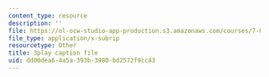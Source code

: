```yaml
---
content_type: resource
description: ''
file: https://ol-ocw-studio-app-production.s3.amazonaws.com/courses/7-01sc-fundamentals-of-biology-fall-2011/dd00dea64a5a393b3980bd2572f9cc43_Rn9zldxtZko.srt
file_type: application/x-subrip
resourcetype: Other
title: 3play caption file
uid: dd00dea6-4a5a-393b-3980-bd2572f9cc43
---
```

